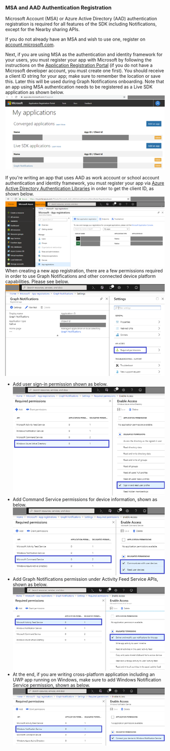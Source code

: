 ### MSA and AAD Authentication Registration

Microsoft Account (MSA) or Azure Active Directory (AAD) authentication registration is required for all features of the SDK including Notifications, except for the Nearby sharing APIs. 

If you do not already have an MSA and wish to use one, register on [account.microsoft.com](https://account.microsoft.com/account).

Next, if you are using MSA as the authentication and identity framework for your users, you must register your app with Microsoft by following the instructions on the [Application Registration Portal](https://apps.dev.microsoft.com/) (if you do not have a Microsoft developer account, you must create one first). You should receive a client ID string for your app; make sure to remember the location or save this. Later this will be used during Graph Notifications onboarding. 
Note that an app using MSA authentication needs to be registered as a Live SDK application as shown below.
![Application Registration Portal](../../msgraph-notifications/media/msa_app_registration/app_registration_portal.png)

If you're writing an app that uses AAD as work account or school account authentication and identity framework, you must register your app via [Azure Active Directory Authentication Libraries](https://docs.microsoft.com/azure/active-directory/develop/active-directory-authentication-libraries) in order to get the client ID, as shown below. 
 ![AAD Registration Portal](../../msgraph-notifications/media/aad_registration_portal/aad_registration_portal.png)
When creating a new app registration, there are a few permissions required in order to use Graph Notifications and other connected device platform capabilities. Please see below. 
![AAD Registration Portal – Setting – Required Permissions](../../msgraph-notifications/media/aad_registration_portal/aad_registration_portal_permissions.png)
* Add user sign-in permission shown as below.
![Required Permissions – AAD User Profile](../../msgraph-notifications/media/aad_registration_portal/permissions_1_user.png)
* Add Command Service permissions for device information, shown as below.
![Required Permissions – Devices](../../msgraph-notifications/media/aad_registration_portal/permissions_2_devices.png)
* Add Graph Notifications permission under Activity Feed Service APIs, shown as below.
![Required Permissions – Devices](../../msgraph-notifications/media/aad_registration_portal/permissions_3_graph_notifications.png)
* At the end, if you are writing cross-platform application including an UWP app running on Windows, make sure to add Windows Notification Service permission, shown as below. 
![Required Permissions – WNS](../../msgraph-notifications/media/aad_registration_portal/permissions_4_wns_push.png)
